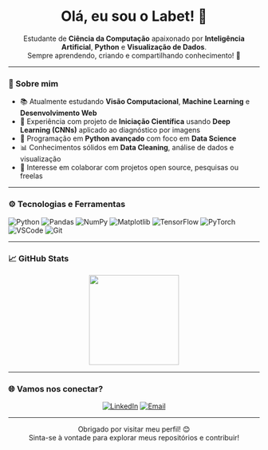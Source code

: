 <h1 align="center">Olá, eu sou o Labet! 👋</h1>

<p align="center">
  Estudante de <strong>Ciência da Computação</strong> apaixonado por <strong>Inteligência Artificial</strong>, <strong>Python</strong> e <strong>Visualização de Dados</strong>.
  <br>
  Sempre aprendendo, criando e compartilhando conhecimento! 🚀
</p>

---

### 🧠 Sobre mim

- 📚 Atualmente estudando **Visão Computacional**, **Machine Learning** e **Desenvolvimento Web**
- 🔬 Experiência com projeto de **Iniciação Científica** usando **Deep Learning (CNNs)** aplicado ao diagnóstico por imagens
- 🐍 Programação em **Python avançado** com foco em **Data Science**
- 📊 Conhecimentos sólidos em **Data Cleaning**, análise de dados e visualização
- 🤝 Interesse em colaborar com projetos open source, pesquisas ou freelas

---

### ⚙️ Tecnologias e Ferramentas

![Python](https://img.shields.io/badge/-Python-3776AB?style=flat&logo=python&logoColor=white)
![Pandas](https://img.shields.io/badge/-Pandas-150458?style=flat&logo=pandas)
![NumPy](https://img.shields.io/badge/-NumPy-013243?style=flat&logo=numpy)
![Matplotlib](https://img.shields.io/badge/-Matplotlib-11557c?style=flat&logo=plotly)
![TensorFlow](https://img.shields.io/badge/-TensorFlow-FF6F00?style=flat&logo=tensorflow&logoColor=white)
![PyTorch](https://img.shields.io/badge/-PyTorch-EE4C2C?style=flat&logo=pytorch&logoColor=white)
![VSCode](https://img.shields.io/badge/-VSCode-007ACC?style=flat&logo=visual-studio-code)
![Git](https://img.shields.io/badge/-Git-F05032?style=flat&logo=git&logoColor=white)

---

### 📈 GitHub Stats

<p align="center">
  <img height="180em" src="https://github-readme-stats.vercel.app/api/top-langs/?username=Bruno Betiatto Alves&layout=compact&theme=tokyonight" />
</p>

---

### 🌐 Vamos nos conectar?

<p align="center">
  <a href="https://www.linkedin.com/in/Brunobetiatto" target="_blank"><img alt="LinkedIn" src="https://img.shields.io/badge/-LinkedIn-blue?style=flat&logo=linkedin"></a>
  <a href="mailto:brunobetiatto@email.com"><img alt="Email" src="https://img.shields.io/badge/-Email-red?style=flat&logo=gmail&logoColor=white"></a>
</p>

---

<p align="center">
  Obrigado por visitar meu perfil! 😊<br>
  Sinta-se à vontade para explorar meus repositórios e contribuir!
</p>
